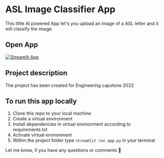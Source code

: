 # ASL Image Classifier App

This little AI powered App let's you upload an image of a ASL letter and it will classify the image.

## Open App

[![Streamlit App](https://static.streamlit.io/badges/streamlit_badge_black_white.svg)](https://share.streamlit.io/ibronko/fruit-image-classifier/app.py)


## Project description

The project has been created for Engineering capstone 2022

## To run this app locally

1. Clone this repo to your local machine
2. Create a virtual environment
3. Install dependencies in virtual environment according to requirements.txt
4. Activate virtual environment
5. Within the project folder type `streamlit run app.py` in your terminal


Let me know, if you have any questions or comments 👋
